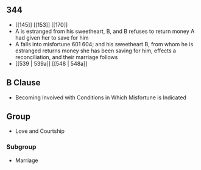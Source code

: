 ## 344
- [[145]] [[153]] [[170]] 
- A is estranged from his sweetheart, B, and B refuses to return money A had given her to save for him
- A falls into misfortune 601 604; and his sweetheart B, from whom he is estranged returns money she has been saving for him, effects a reconciliation, and their marriage follows
- [[539 | 539a]] [[548 | 548a]] 

## B Clause
- Becoming Invoived with Conditions in Which Misfortune is Indicated

## Group
- Love and Courtship

### Subgroup
- Marriage

